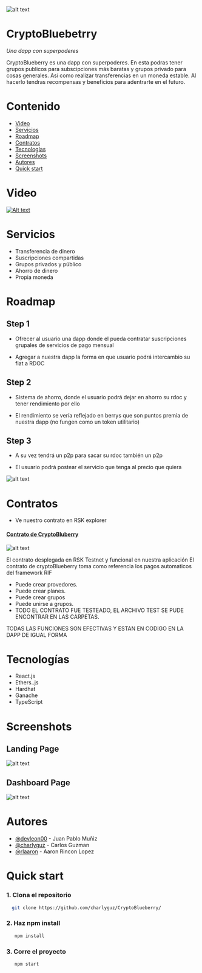 ![alt text](https://github.com/charlyguz/CryptoBlueberry/blob/main/src/assets/img/logo.png?raw=true)

# CryptoBluebetrry

*Una dapp con superpoderes*

CryptoBlueberry es una dapp con superpoderes. En esta podras tener grupos publicos para subscipciones más baratas y grupos privado para cosas generales. Así como realizar transferencias en un moneda estable. Al hacerlo tendras recompensas y beneficios para adentrarte en el futuro.

# Contenido

- [Video](#Video)
- [Servicios](#Servicios)
- [Roadmap](#Roadmap)
- [Contratos](#Contratos)
- [Tecnologías](#Tecnologías)
- [Screenshots](#Screenshots)
- [Autores](#Autores)
- [Quick start](#Quick-start)

# Video

[![Alt text](https://github.com/charlyguz/CryptoBlueberry/blob/main/src/assets/img/imagen-hero.png?raw=true)](https://youtu.be/nBUdj1dnGYQ)


# Servicios

- Transferencia de dinero
- Suscripciones compartidas
- Grupos privados y público
- Ahorro de dinero
- Propia moneda

# Roadmap

## Step 1

- Ofrecer al usuario una dapp donde el pueda contratar suscripciones grupales de servicios de pago mensual

- Agregar a nuestra dapp la forma en que usuario podrá intercambio su fiat a RDOC

## Step 2
- Sistema de ahorro, donde el usuario podrá dejar en ahorro su rdoc y tener rendimiento por ello

- El rendimiento se vería reflejado en berrys que son puntos premia de nuestra dapp (no fungen como un token utilitario)

## Step 3 
- A su vez tendrá un p2p para sacar su rdoc también un p2p

- El usuario podrá postear el servicio que tenga al precio que quiera

![alt text](https://github.com/charlyguz/CryptoBlueberry/blob/main/src/assets/img/roadmap-image.png?raw=true)

# Contratos

- Ve nuestro contrato en RSK explorer

#### [Contrato de CryptoBluberry](https://explorer.testnet.rsk.co/address/0xf25137694e130fb87735a87c49691054a34cd930?__ctab=Code)

![alt text](https://github.com/charlyguz/CryptoBlueberry/blob/main/src/assets/img/contrato.png?raw=true)

El contrato desplegada en RSK Testnet y funcional en nuestra aplicación
El contrato de cryptoBlueberry toma como referencia los pagos automaticos del framework RIF
- Puede crear provedores.
- Puede crear planes.
- Puede crear grupos
- Puede unirse a grupos.
- TODO EL CONTRATO FUE TESTEADO, EL ARCHIVO TEST SE PUDE ENCONTRAR EN LAS CARPETAS.

TODAS LAS FUNCIONES SON EFECTIVAS Y ESTAN EN CODIGO EN LA DAPP DE IGUAL FORMA 

# Tecnologías

- React.js
- Ethers..js
- Hardhat
- Ganache
- TypeScript

# Screenshots

## Landing Page

![alt text](https://github.com/charlyguz/CryptoBlueberry/blob/main/src/assets/img/cryptoLanding.png?raw=true)



## Dashboard Page

![alt text](https://github.com/charlyguz/CryptoBlueberry/blob/main/src/assets/img/dashboard-image.png?raw=true)

# Autores

- [@devleon00](https://www.github.com/devleon00) - Juan Pablo Muñiz 
- [@charlyguz](https://github.com/charlyguz) - Carlos Guzman
- [@rlaaron](https://github.com/rlaaron) - Aaron Rincon Lopez


# Quick start

### 1. Clona el repositorio 
```bash
  git clone https://github.com/charlyguz/CryptoBlueberry/
```

### 2. Haz npm install
```bash
   npm install 
```

### 3. Corre el proyecto
```bash
   npm start 
```



